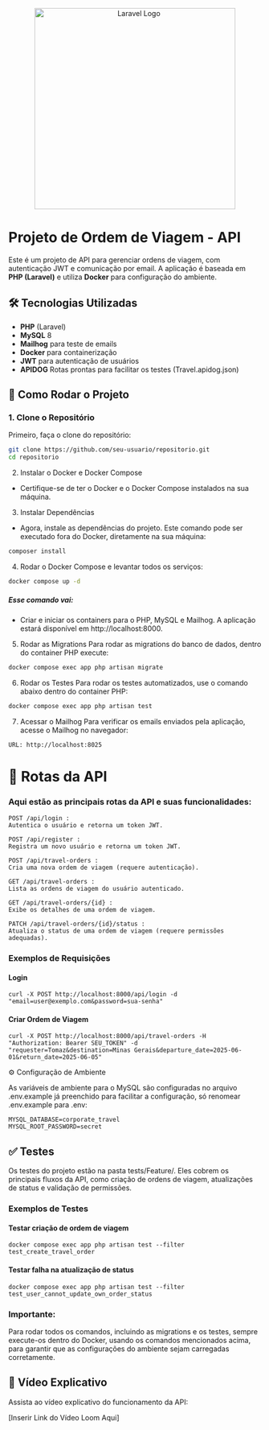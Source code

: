 <p align="center"><a href="https://laravel.com" target="_blank"><img src="https://raw.githubusercontent.com/laravel/art/master/logo-lockup/5%20SVG/2%20CMYK/1%20Full%20Color/laravel-logolockup-cmyk-red.svg" width="400" alt="Laravel Logo"></a></p>

# Projeto de Ordem de Viagem - API

Este é um projeto de API para gerenciar ordens de viagem, com autenticação JWT e comunicação por email. A aplicação é baseada em **PHP (Laravel)** e utiliza **Docker** para configuração do ambiente.

## 🛠 Tecnologias Utilizadas

- **PHP** (Laravel)
- **MySQL** 8
- **Mailhog** para teste de emails
- **Docker** para containerização
- **JWT** para autenticação de usuários
- **APIDOG** Rotas prontas para facilitar os testes (Travel.apidog.json)

## 🚀 Como Rodar o Projeto

### 1. Clone o Repositório

Primeiro, faça o clone do repositório:

```bash
git clone https://github.com/seu-usuario/repositorio.git
cd repositorio
```
2. Instalar o Docker e Docker Compose
- Certifique-se de ter o Docker e o Docker Compose instalados na sua máquina.

3. Instalar Dependências
- Agora, instale as dependências do projeto. Este comando pode ser executado fora do Docker, diretamente na sua máquina:

```bash
composer install
```

4. Rodar o Docker Compose e levantar todos os serviços:

```bash
docker compose up -d
```
##### Esse comando vai:

- Criar e iniciar os containers para o PHP, MySQL e Mailhog.
A aplicação estará disponível em http://localhost:8000.

5. Rodar as Migrations
Para rodar as migrations do banco de dados, dentro do container PHP execute:

```bash
docker compose exec app php artisan migrate
```
6. Rodar os Testes
Para rodar os testes automatizados, use o comando abaixo dentro do container PHP:

```bash
docker compose exec app php artisan test
```

7. Acessar o Mailhog
Para verificar os emails enviados pela aplicação, acesse o Mailhog no navegador:
```
URL: http://localhost:8025
```
# 📡 Rotas da API
### Aqui estão as principais rotas da API e suas funcionalidades:

```
POST /api/login : 
Autentica o usuário e retorna um token JWT.
```
```
POST /api/register : 
Registra um novo usuário e retorna um token JWT.
```
```
POST /api/travel-orders : 
Cria uma nova ordem de viagem (requere autenticação).
```
```
GET /api/travel-orders : 
Lista as ordens de viagem do usuário autenticado.
```
```
GET /api/travel-orders/{id} : 
Exibe os detalhes de uma ordem de viagem.
```
```
PATCH /api/travel-orders/{id}/status : 
Atualiza o status de uma ordem de viagem (requere permissões adequadas).
```
### Exemplos de Requisições

#### Login
```
curl -X POST http://localhost:8000/api/login -d "email=user@exemplo.com&password=sua-senha"
```
#### Criar Ordem de Viagem
``` 
curl -X POST http://localhost:8000/api/travel-orders -H "Authorization: Bearer SEU_TOKEN" -d "requester=Tomaz&destination=Minas Gerais&departure_date=2025-06-01&return_date=2025-06-05"
```

⚙️ Configuração de Ambiente

As variáveis de ambiente para o MySQL são configuradas no arquivo .env.example já preenchido para facilitar a configuração, só renomear .env.example para .env:

```
MYSQL_DATABASE=corporate_travel
MYSQL_ROOT_PASSWORD=secret
```

## ✅ Testes
Os testes do projeto estão na pasta tests/Feature/. 
Eles cobrem os principais fluxos da API, como criação de ordens de viagem, atualizações de status e validação de permissões.

### Exemplos de Testes

#### Testar criação de ordem de viagem
```
docker compose exec app php artisan test --filter test_create_travel_order
```
#### Testar falha na atualização de status
```
docker compose exec app php artisan test --filter test_user_cannot_update_own_order_status
```

### Importante: 
Para rodar todos os comandos, incluindo as migrations e os testes, sempre execute-os dentro do Docker, usando os comandos mencionados acima, para garantir que as configurações do ambiente sejam carregadas corretamente.


## 🎥 Vídeo Explicativo
Assista ao vídeo explicativo do funcionamento da API:

[Inserir Link do Vídeo Loom Aqui]